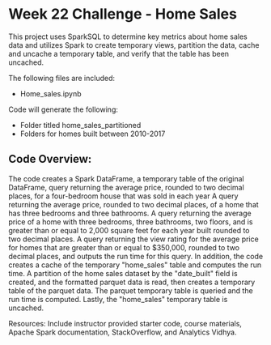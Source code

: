 # Week 22 Challenge - Home Sales 

This project uses SparkSQL to determine key metrics about home sales data and utilizes Spark to create temporary views, partition the data, cache and uncache a temporary table, and verify that the table has been uncached.

The following files are included:
* Home_sales.ipynb

Code will generate the following:
* Folder titled home_sales_partitioned
* Folders for homes built between 2010-2017

## Code Overview:
The code creates a Spark DataFrame, a temporary table of the original DataFrame, query returning the average price, rounded to two decimal places, for a four-bedroom house that was sold in each year
A query returning the average price, rounded to two decimal places, of a home that has three bedrooms and three bathrooms. 
A query returning the average price of a home with three bedrooms, three bathrooms, two floors, and is greater than or equal to 2,000 square feet for each year built rounded to two decimal places. 
A query returning the view rating for the average price for homes that are greater than or equal to $350,000, rounded to two decimal places, and outputs the run time for this query.
In addition, the code creates a cache of the temporary "home_sales" table and computes the run time. 
A partition of the home sales dataset by the "date_built" field is created, and the formatted parquet data is read, then creates a temporary table of the parquet data.  The parquet temporary table is queried and the run time is computed. 
Lastly, the "home_sales" temporary table is uncached. 

Resources: Include instructor provided starter code, course materials, Apache Spark documentation, StackOverflow, and Analytics Vidhya.

